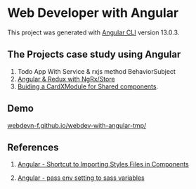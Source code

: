 # Web Developer with Angular

This project was generated with [Angular CLI](https://github.com/angular/angular-cli) version 13.0.3.

## The Projects case study using Angular

1. Todo App With Service & rxjs method BehaviorSubject
2. [Angular & Redux with NgRx/Store](https://www.youtube.com/watch?v=f97ICOaekNU)
3. [Buiding a CardXModule  for Shared components](https://jasonwhite.xyz/posts/2020/04/26/creating-an-angular-component-library-card-component/).
 
## Demo

[webdevn-f.github.io/webdev-with-angular-tmp/](https://webdevn-f.github.io/webdev-with-angular-tmp/)

## References

1. [Angular - Shortcut to Importing Styles Files in Components](https://www.digitalocean.com/community/tutorials/angular-shortcut-to-importing-styles-files-in-components)

2. [Angular - pass env setting to sass variables](https://stackoverflow.com/questions/42515893/can-angular-cli-pass-environment-specific-settings-to-sass-variables)
